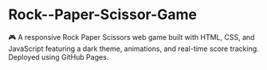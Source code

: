 # Rock--Paper-Scissor-Game
🎮 A responsive Rock Paper Scissors web game built with HTML, CSS, and JavaScript featuring a dark theme, animations, and real-time score tracking. Deployed using GitHub Pages.
